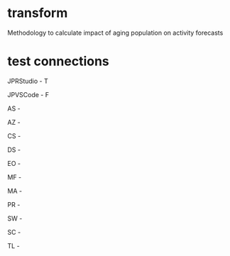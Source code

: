 # transform
Methodology to calculate impact of aging population on activity forecasts

# test connections
JPRStudio - T 

JPVSCode - F

AS - 

AZ - 

CS - 

DS - 

EO - 

MF - 

MA - 

PR - 

SW - 

SC - 

TL - 